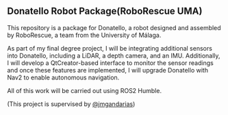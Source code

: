 ## Donatello Robot Package(RoboRescue UMA)

This repository is a package for Donatello, a robot designed and assembled by RoboRescue, a team from the University of Málaga.

As part of my final degree project, I will be integrating additional sensors into Donatello, including a LiDAR, a depth camera, and an IMU. Additionally, I will develop a QtCreator-based interface to monitor the sensor readings and once these features are implemented, I will upgrade Donatello with Nav2 to enable autonomous navigation.

All of this work will be carried out using ROS2 Humble.

(This project is supervised by [@jmgandarias](https://github.com/jmgandarias))

